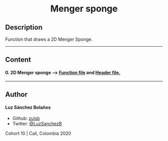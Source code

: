 <h1 align=center>Menger sponge


## Description

Function that draws a 2D Menger Sponge.

---

## Content
#### 0. 2D Menger sponge  --> [Function file](./0-menger.c) and [Header file.](./menger.h)

---

## Author
#### Luz Sánchez Bolaños
- Github: [zulsb](https://github.com/zulsb)
- Twitter: [@LuzSanchezB](https://twitter.com/LuzSanchezB)

Cohort 10 |
Cali, Colombia 2020